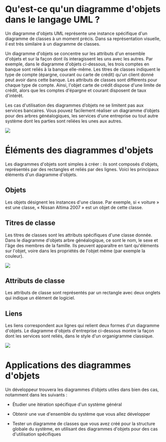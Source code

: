 # Qu'est-ce qu'un diagramme d'objets dans le langage UML ?

Un diagramme d'objets UML représente une instance spécifique d'un diagramme de classes à un moment précis. Dans sa représentation visuelle, il est très similaire à un diagramme de classes.

Un diagramme d'objets se concentre sur les attributs d'un ensemble d'objets et sur la façon dont ils interagissent les uns avec les autres. Par exemple, dans le diagramme d'objets ci-dessous, les trois comptes en banque sont reliés à la banque elle-même. Les titres de classes indiquent le type de compte (épargne, courant ou carte de crédit) qu'un client donné peut avoir dans cette banque. Les attributs de classes sont différents pour chaque type de compte. Ainsi, l'objet carte de crédit dispose d'une limite de crédit, alors que les comptes d'épargne et courant disposent de taux d'intérêt.

Les cas d'utilisation des diagrammes d’objets ne se limitent pas aux services bancaires. Vous pouvez facilement réaliser un diagramme d’objets pour des arbres généalogiques, les services d'une entreprise ou tout autre système dont les parties sont reliées les unes aux autres.

![](https://d2slcw3kip6qmk.cloudfront.net/marketing/pages/chart/what-is-an-object-diagram-in-UML/Object-Diagram-Example-4-750x400@2x.png)

# Éléments des diagrammes d'objets

Les diagrammes d'objets sont simples à créer : ils sont composés d'objets, représentés par des rectangles et reliés par des lignes. Voici les principaux éléments d'un diagramme d'objets.

## Objets

Les objets désignent les instances d'une classe. Par exemple, si « voiture » est une classe, « Nissan Altima 2007 » est un objet de cette classe.

## Titres de classe

Les titres de classes sont les attributs spécifiques d'une classe donnée. Dans le diagramme d'objets arbre généalogique, ce sont le nom, le sexe et l'âge des membres de la famille. Ils peuvent apparaître en tant qu'éléments sur l'objet, voire dans les propriétés de l'objet même (par exemple la couleur).

![](https://d2slcw3kip6qmk.cloudfront.net/marketing/pages/chart/UML-object-diagram-tutorial/Object_Diagram.PNG)

## Attributs de classe

Les attributs de classe sont représentés par un rectangle avec deux onglets qui indique un élément de logiciel.

## Liens

Les liens correspondent aux lignes qui relient deux formes d'un diagramme d'objets. Le diagramme d'objets d'entreprise ci-dessous montre la façon dont les services sont reliés, dans le style d'un organigramme classique.

![](https://d2slcw3kip6qmk.cloudfront.net/marketing/pages/chart/what-is-an-object-diagram-in-UML/Object-Diagram-Example-3-700x350@2x.png)

# Applications des diagrammes d'objets

Un développeur trouvera les diagrammes d’objets utiles dans bien des cas, notamment dans les suivants :

- Étudier une itération spécifique d'un système général

- Obtenir une vue d'ensemble du système que vous allez développer

- Tester un diagramme de classes que vous avez créé pour la structure globale du système, en utilisant des diagrammes d'objets pour des cas d'utilisation spécifiques
